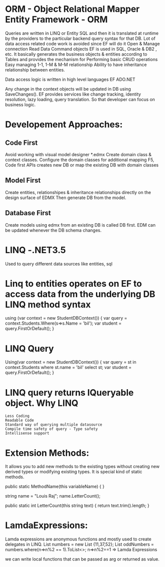 ﻿ORM - Object Relational Mapper
Entity Framework - ORM
======================
Queries are written in LINQ or Entity SQL and then it is translated at runtime by the providers to the particular backend query syntax for that DB.
Lot of data access related code work is avoided since EF will do it
    Open & Manage connection
    Read Data
    Command objects
EF is used in SQL, Oracle & DB2 , etc.
It basically generates the business objects & entities according to Tables and provides the mechanism for
    Performing basic CRUD operations
    Easy managing 1-1, 1-M & M-M relationship
    Ability to have inheritance relationship between entities.

Data access logic is written in high level languages
    EF
        ADO.NET

Any change in the context objects will be updated in DB using SaveChanges().
EF provides services like change tracking, identity resolution, lazy loading, query translation. So that developer can focus on business logic.


Developement Approaches:
========================

Code First
----------
Avoid working with visual model designer *.edmx
Create domain class & context classes.
Configure the domain classes for additional mapping
F5, Code first APIs creates new DB or map the existing DB with domain classes

Model First
-----------
Create entities, relationshipes & inheritance relationships directly on the design surface of EDMX
Then generate DB from the model.

Database First
---------------
Create models using edmx from an existing DB is called DB first.
EDM can be updated whenever the DB schema changes.

LINQ -.NET3.5
==============
Used to query different data sources like entities, sql 

Linq to entities operates on EF to access data from the underlying DB
LINQ method syntax
==================
using (var context = new StudentDBContext())
{
 var query =  context.Students.Where(s=>s.Name = 'bil');
 var student = query.FirstOrDefault<Student>();
}
    
LINQ Query
===========
Using(var context = new StudentDBContext())
{
 var query = st in context.Students
             where st.name = 'bil'
             select st;
 var student = query.FirstOrDefault<Student>();
}

LINQ query returns **IQueryable** object.
Why LINQ
========
    Less Coding
    Readable Code
    Standard way of querying multiple datasource
    Compile time safety of query - Type safety
    Intellisense support
    
Extension Methods:
=================
It allows you to add new methods to the existing types without creating new derived types or modifying existing types.
It is special kind of static methods.

public static <ReturnType> MethodName(this <ExtensionType> variableName) {
    }
    
 string name = "Louis Raj";
 name.LetterCount();
    
public static int LetterCount(this string text)
{
return text.trim().length;
}

LamdaExpressions:
=================
Lamda expressions are anonymous functions and mostly used to create delegates in LINQ.
List<int> numbers = new List<int> {11,37,52};
List<int> oddNumbers =  numbers.where(n=>n%2 == 1).ToList<>;
    n=>n%2==1    => Lamda Expressions
    
we can write local functions that can be passed as arg or returned as value.
